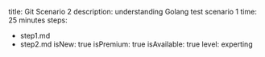 title: Git Scenario 2
description: understanding Golang test scenario 1
time: 25 minutes
steps:
  - step1.md
  - step2.md
isNew: true
isPremium: true
isAvailable: true
level: experting
